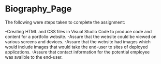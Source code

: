 # Biography_Page

The following were steps taken to complete the assignment:

-Creating HTML and CSS files in Visual Studio Code to produce code and content for a portfolio website.
-Assure that the website could be viewed on various screens and devices.
-Assure that the website had images which would include images that would take the end-user to sites of deployed applications.
-Assure that contact information for the potential employee was availble to the end-user.
